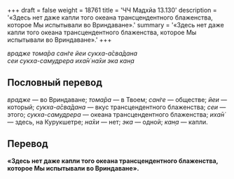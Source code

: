 +++
draft = false
weight = 18761
title = 'ЧЧ Мадхйа 13.130'
description = '«Здесь нет даже капли того океана трансцендентного блаженства, которое Мы испытывали во Вриндаване».'
summary = '«Здесь нет даже капли того океана трансцендентного блаженства, которое Мы испытывали во Вриндаване».'
+++

_врадже тома̄ра сан̇ге йеи сукха-а̄сва̄дана  
сеи сукха-самудрера иха̄н̇ на̄хи эка кан̣а_

## Пословный перевод

_врадже_ — во Вриндаване; _тома̄ра_ — в Твоем; _сан̇ге_ — обществе; _йеи_ — который; _сукха_\-_а̄сва̄дана_ — вкус трансцендентного блаженства; _сеи_ — этого; _сукха_\-_самудрера_ — океана трансцендентного блаженства; _иха̄н̇_ — здесь, на Курукшетре; _на̄хи_ — нет; _эка_ — одной; _кан̣а_ — капли.

## Перевод

**«Здесь нет даже капли того океана трансцендентного блаженства, которое Мы испытывали во Вриндаване».**
